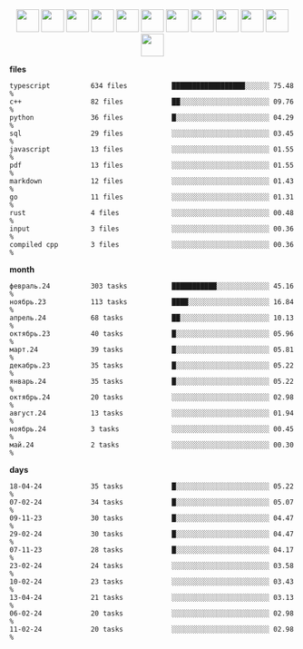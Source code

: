 <div align="center"><img src="https://assets.leetcode.com/static_assets/marketing/2024-200-lg.png" width="40" height="40"> <img src="https://assets.leetcode.com/static_assets/marketing/2024-100-lg.png" width="40" height="40"> <img src="https://assets.leetcode.com/static_assets/marketing/2024-50-lg.png" width="40" height="40"> <img src="https://assets.leetcode.com/static_assets/marketing/lg50.png" width="40" height="40"> <img src="https://leetcode.com/static/images/badges/dcc-2024-10.png" width="40" height="40"> <img src="https://leetcode.com/static/images/badges/dcc-2024-9.png" width="40" height="40"> <img src="https://leetcode.com/static/images/badges/dcc-2024-4.png" width="40" height="40"> <img src="https://leetcode.com/static/images/badges/dcc-2024-3.png" width="40" height="40"> <img src="https://leetcode.com/static/images/badges/dcc-2024-2.png" width="40" height="40"> <img src="https://leetcode.com/static/images/badges/dcc-2024-1.png" width="40" height="40"> <img src="https://leetcode.com/static/images/badges/dcc-2023-12.png" width="40" height="40"> <img src="https://leetcode.com/static/images/badges/dcc-2023-11.png" width="40" height="40"> </div>

**files**
```text
typescript          634 files           ██████████████████░░░░░░ 75.48 %             
c++                 82 files            ██░░░░░░░░░░░░░░░░░░░░░░ 09.76 %             
python              36 files            █░░░░░░░░░░░░░░░░░░░░░░░ 04.29 %             
sql                 29 files            ░░░░░░░░░░░░░░░░░░░░░░░░ 03.45 %             
javascript          13 files            ░░░░░░░░░░░░░░░░░░░░░░░░ 01.55 %             
pdf                 13 files            ░░░░░░░░░░░░░░░░░░░░░░░░ 01.55 %             
markdown            12 files            ░░░░░░░░░░░░░░░░░░░░░░░░ 01.43 %             
go                  11 files            ░░░░░░░░░░░░░░░░░░░░░░░░ 01.31 %             
rust                4 files             ░░░░░░░░░░░░░░░░░░░░░░░░ 00.48 %             
input               3 files             ░░░░░░░░░░░░░░░░░░░░░░░░ 00.36 %             
compiled cpp        3 files             ░░░░░░░░░░░░░░░░░░░░░░░░ 00.36 %             
```

**month**
```text
февраль.24          303 tasks           ███████████░░░░░░░░░░░░░ 45.16 %             
ноябрь.23           113 tasks           ████░░░░░░░░░░░░░░░░░░░░ 16.84 %             
апрель.24           68 tasks            ██░░░░░░░░░░░░░░░░░░░░░░ 10.13 %             
октябрь.23          40 tasks            █░░░░░░░░░░░░░░░░░░░░░░░ 05.96 %             
март.24             39 tasks            █░░░░░░░░░░░░░░░░░░░░░░░ 05.81 %             
декабрь.23          35 tasks            █░░░░░░░░░░░░░░░░░░░░░░░ 05.22 %             
январь.24           35 tasks            █░░░░░░░░░░░░░░░░░░░░░░░ 05.22 %             
октябрь.24          20 tasks            ░░░░░░░░░░░░░░░░░░░░░░░░ 02.98 %             
август.24           13 tasks            ░░░░░░░░░░░░░░░░░░░░░░░░ 01.94 %             
ноябрь.24           3 tasks             ░░░░░░░░░░░░░░░░░░░░░░░░ 00.45 %             
май.24              2 tasks             ░░░░░░░░░░░░░░░░░░░░░░░░ 00.30 %             
```

**days**
```text
18-04-24            35 tasks            █░░░░░░░░░░░░░░░░░░░░░░░ 05.22 %             
07-02-24            34 tasks            █░░░░░░░░░░░░░░░░░░░░░░░ 05.07 %             
09-11-23            30 tasks            █░░░░░░░░░░░░░░░░░░░░░░░ 04.47 %             
29-02-24            30 tasks            █░░░░░░░░░░░░░░░░░░░░░░░ 04.47 %             
07-11-23            28 tasks            █░░░░░░░░░░░░░░░░░░░░░░░ 04.17 %             
23-02-24            24 tasks            ░░░░░░░░░░░░░░░░░░░░░░░░ 03.58 %             
10-02-24            23 tasks            ░░░░░░░░░░░░░░░░░░░░░░░░ 03.43 %             
13-04-24            21 tasks            ░░░░░░░░░░░░░░░░░░░░░░░░ 03.13 %             
06-02-24            20 tasks            ░░░░░░░░░░░░░░░░░░░░░░░░ 02.98 %             
11-02-24            20 tasks            ░░░░░░░░░░░░░░░░░░░░░░░░ 02.98 %             
```

